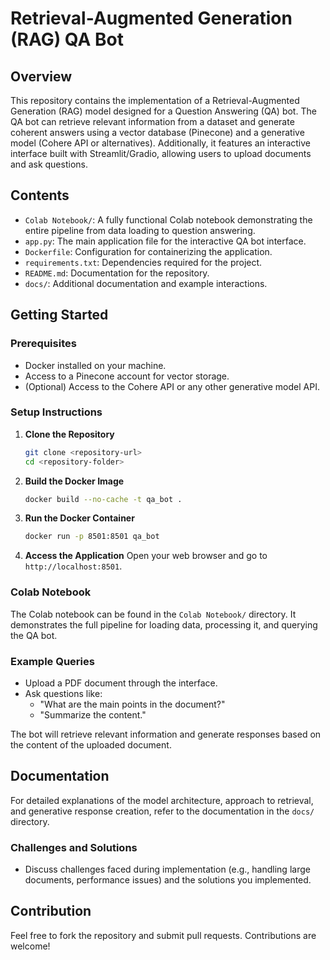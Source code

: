 
# Retrieval-Augmented Generation (RAG) QA Bot

## Overview
This repository contains the implementation of a Retrieval-Augmented Generation (RAG) model designed for a Question Answering (QA) bot. The QA bot can retrieve relevant information from a dataset and generate coherent answers using a vector database (Pinecone) and a generative model (Cohere API or alternatives). Additionally, it features an interactive interface built with Streamlit/Gradio, allowing users to upload documents and ask questions.

## Contents
- `Colab Notebook/`: A fully functional Colab notebook demonstrating the entire pipeline from data loading to question answering.
- `app.py`: The main application file for the interactive QA bot interface.
- `Dockerfile`: Configuration for containerizing the application.
- `requirements.txt`: Dependencies required for the project.
- `README.md`: Documentation for the repository.
- `docs/`: Additional documentation and example interactions.

## Getting Started

### Prerequisites
- Docker installed on your machine.
- Access to a Pinecone account for vector storage.
- (Optional) Access to the Cohere API or any other generative model API.

### Setup Instructions

1. **Clone the Repository**
   ```bash
   git clone <repository-url>
   cd <repository-folder>
   ```

2. **Build the Docker Image**
   ```bash
   docker build --no-cache -t qa_bot .
   ```

3. **Run the Docker Container**
   ```bash
   docker run -p 8501:8501 qa_bot
   ```

4. **Access the Application**
   Open your web browser and go to `http://localhost:8501`.

### Colab Notebook
The Colab notebook can be found in the `Colab Notebook/` directory. It demonstrates the full pipeline for loading data, processing it, and querying the QA bot.

### Example Queries
- Upload a PDF document through the interface.
- Ask questions like:
  - "What are the main points in the document?"
  - "Summarize the content."
  
The bot will retrieve relevant information and generate responses based on the content of the uploaded document.

## Documentation
For detailed explanations of the model architecture, approach to retrieval, and generative response creation, refer to the documentation in the `docs/` directory.

### Challenges and Solutions
- Discuss challenges faced during implementation (e.g., handling large documents, performance issues) and the solutions you implemented.

## Contribution
Feel free to fork the repository and submit pull requests. Contributions are welcome!

